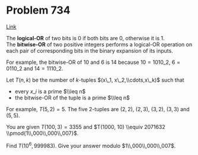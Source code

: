 # Problem 734

[Link](https://projecteuler.net/problem=734)

The **logical-OR** of two bits is $0$ if both bits are $0$, otherwise it is $1$.  
The **bitwise-OR** of two positive integers performs a logical-OR operation on each pair of corresponding bits in the binary expansion of its inputs. 

For example, the bitwise-OR of $10$ and $6$ is $14$ because $10 = 1010\_2$, $6 = 0110\_2$ and $14 = 1110\_2$. 

Let $T(n, k)$ be the number of $k$-tuples $(x\_1, x\_2,\\cdots,x\_k)$ such that 

*   every $x\_i$ is a prime $\\leq n$
*   the bitwise-OR of the tuple is a prime $\\leq n$

For example, $T(5, 2)=5$. The five $2$-tuples are $(2, 2)$, $(2, 3)$, $(3, 2)$, $(3, 3)$ and $(5, 5)$. 

You are given $T(100, 3) = 3355$ and $T(1000, 10) \\equiv 2071632 \\pmod{1\\,000\\,000\\,007}$. 

Find $T(10^6,999983)$. Give your answer modulo $1\\,000\\,000\\,007$.